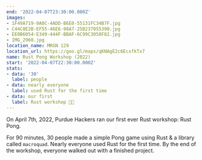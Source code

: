 ```yaml
---
end: '2022-04-07T23:30:00.000Z'
images:
- 1F49A719-9A0C-4ADD-B6E0-55131FC34B7F.jpg
- C44C8E2B-EF55-46E6-98A7-25B237055390.jpg
- EE0B6054-E349-444F-BBAF-6C99C3058F82.jpg
- IMG_2960.jpg
location_name: MRGN 129
location_url: https://goo.gl/maps/qKNAgE2c6EcxfkTx7
name: Rust Pong Workshop (2022)
start: '2022-04-07T22:30:00.000Z'
stats:
- data: '30'
  label: people
- data: nearly everyone
  label: used Rust for the first time
- data: our first
  label: Rust workshop 🦀✨
---
```


On April 7th, 2022, Purdue Hackers ran our first ever Rust workshop: Rust Pong.

For 90 minutes, 30 people made a simple Pong game using Rust & a library called `macroquad`. Nearly everyone used Rust for the first time. By the end of the workshop, everyone walked out with a finished project.
